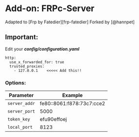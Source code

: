 # Add-on: FRPc-Server
Adapted to [Frp by Fatedier][frp-fatedier]
Forked by [@hannpet]

## Important:
Edit your ***config/configuration.yaml***
```
http:
  use_x_forwarded_for: true
  trusted_proxies:
    - 127.0.0.1    <<<<< Add this!!
``````      

### Options: 

| Parameter     | Example                   |
| ------------- |---------------------------|
| `server_addr` | fe80::8061:f878:73c7:cce2 |
| `server_port` | 5000                      |
| `token_key`   | efu90effoej               |
| `local_port`  | 8123                      |
